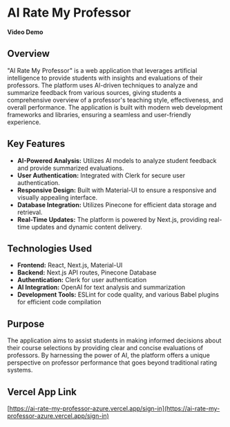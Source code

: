 # AI Rate My Professor

**Video Demo**

<div align="center">
  
    

</div>


## Overview
"AI Rate My Professor" is a web application that leverages artificial intelligence to provide students with insights and evaluations of their professors. The platform uses AI-driven techniques to analyze and summarize feedback from various sources, giving students a comprehensive overview of a professor's teaching style, effectiveness, and overall performance. The application is built with modern web development frameworks and libraries, ensuring a seamless and user-friendly experience.

## Key Features
- **AI-Powered Analysis:** Utilizes AI models to analyze student feedback and provide summarized evaluations.
- **User Authentication:** Integrated with Clerk for secure user authentication.
- **Responsive Design:** Built with Material-UI to ensure a responsive and visually appealing interface.
- **Database Integration:** Utilizes Pinecone for efficient data storage and retrieval.
- **Real-Time Updates:** The platform is powered by Next.js, providing real-time updates and dynamic content delivery.

## Technologies Used
- **Frontend:** React, Next.js, Material-UI
- **Backend:** Next.js API routes, Pinecone Database
- **Authentication:** Clerk for user authentication
- **AI Integration:** OpenAI for text analysis and summarization
- **Development Tools:** ESLint for code quality, and various Babel plugins for efficient code compilation


## Purpose
The application aims to assist students in making informed decisions about their course selections by providing clear and concise evaluations of professors. By harnessing the power of AI, the platform offers a unique perspective on professor performance that goes beyond traditional rating systems.


## Vercel App Link
[https://ai-rate-my-professor-azure.vercel.app/sign-in](https://ai-rate-my-professor-azure.vercel.app/sign-in)





